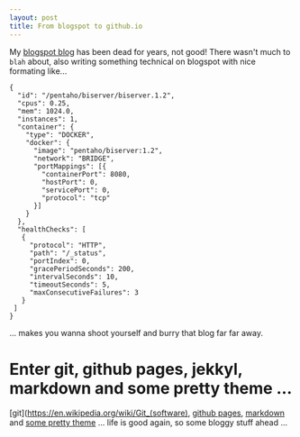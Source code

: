 ```yaml
---
layout: post
title: From blogspot to github.io
---
```

My [blogspot blog](https://rogierwessel.blogspot.nl) has been dead for years, not good! There wasn't much to `blah` about, also writing something technical on blogspot with nice formating like...

```type=json
{
  "id": "/pentaho/biserver/biserver.1.2",
  "cpus": 0.25,
  "mem": 1024.0,
  "instances": 1,
  "container": {
    "type": "DOCKER",
    "docker": {
      "image": "pentaho/biserver:1.2",
      "network": "BRIDGE",
      "portMappings": [{
        "containerPort": 8080,
        "hostPort": 0,
        "servicePort": 0,
        "protocol": "tcp"
      }]
    }
  },
  "healthChecks": [
   {
     "protocol": "HTTP",
     "path": "/_status",
     "portIndex": 0,
     "gracePeriodSeconds": 200,
     "intervalSeconds": 10,
     "timeoutSeconds": 5,
     "maxConsecutiveFailures": 3
   }
 ]
}
```

... makes you wanna shoot yourself and burry that blog far far away.

# Enter git, github pages, jekkyl, markdown and some pretty theme ...

[git](https://en.wikipedia.org/wiki/Git_(software), [github pages](https://pages.github.com/), [markdown](https://help.github.com/articles/github-flavored-markdown/) and [some pretty theme](http://ironsummitmedia.github.io/startbootstrap-clean-blog/) ... life is good again, so some bloggy stuff ahead ...
